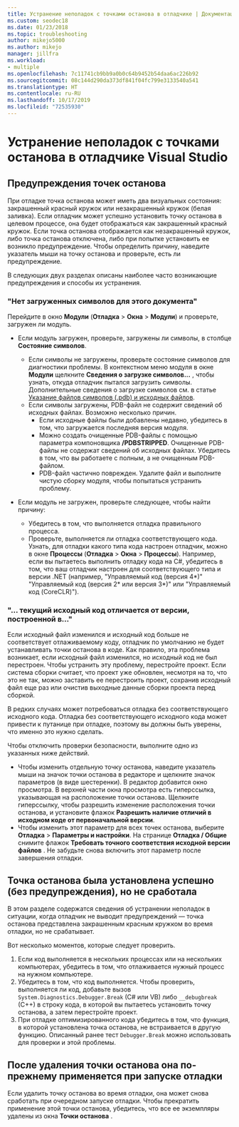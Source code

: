 ```yaml
---
title: Устранение неполадок с точками останова в отладчике | Документация Майкрософт
ms.custom: seodec18
ms.date: 01/23/2018
ms.topic: troubleshooting
author: mikejo5000
ms.author: mikejo
manager: jillfra
ms.workload:
- multiple
ms.openlocfilehash: 7c11741cb9bb9a0b0c64b9452b54daa6ac226b92
ms.sourcegitcommit: 08c144d290da373df841f04fc799e3133540a541
ms.translationtype: HT
ms.contentlocale: ru-RU
ms.lasthandoff: 10/17/2019
ms.locfileid: "72535930"
---
```

# <a name="troubleshoot-breakpoints-in-the-visual-studio-debugger"></a>Устранение неполадок с точками останова в отладчике Visual Studio

## <a name="breakpoint-warnings"></a>Предупреждения точек останова

При отладке точка останова может иметь два визуальных состояния: закрашенный красный кружок или незакрашенный кружок (белая заливка). Если отладчик может успешно установить точку останова в целевом процессе, она будет отображаться как закрашенный красный кружок. Если точка останова отображается как незакрашенный кружок, либо точка останова отключена, либо при попытке установить ее возникло предупреждение. Чтобы определить причину, наведите указатель мыши на точку останова и проверьте, есть ли предупреждение.

В следующих двух разделах описаны наиболее часто возникающие предупреждения и способы их устранения.

### <a name="no-symbols-have-been-loaded-for-this-document"></a>"Нет загруженных символов для этого документа"

Перейдите в окно **Модули** (**Отладка** > **Окна** > **Модули**) и проверьте, загружен ли модуль.
* Если модуль загружен, проверьте, загружены ли символы, в столбце **Состояние символов**.
  * Если символы не загружены, проверьте состояние символов для диагностики проблемы. В контекстном меню модуля в окне **Модули** щелкните **Сведения о загрузке символов...** , чтобы узнать, откуда отладчик пытался загрузить символы. Дополнительные сведения о загрузке символов см. в статье [Указание файлов символов (.pdb) и исходных файлов](../debugger/specify-symbol-dot-pdb-and-source-files-in-the-visual-studio-debugger.md).
  * Если символы загружены, PDB-файл не содержит сведений об исходных файлах. Возможно несколько причин.
    * Если исходные файлы были добавлены недавно, убедитесь в том, что загружается последняя версия модуля.
    * Можно создать очищенные PDB-файлы с помощью параметра компоновщика **/PDBSTRIPPED**. Очищенные PDB-файлы не содержат сведений об исходных файлах. Убедитесь в том, что вы работаете с полным, а не очищенным PDB-файлом.
    * PDB-файл частично поврежден. Удалите файл и выполните чистую сборку модуля, чтобы попытаться устранить проблему.

* Если модуль не загружен, проверьте следующее, чтобы найти причину:
  * Убедитесь в том, что выполняется отладка правильного процесса.
  * Проверьте, выполняется ли отладка соответствующего кода. Узнать, для отладки какого типа кода настроен отладчик, можно в окне **Процессы** (**Отладка** > **Окна** > **Процессы**). Например, если вы пытаетесь выполнить отладку кода на C#, убедитесь в том, что ваш отладчик настроен для соответствующего типа и версии .NET (например, "Управляемый код (версия 4\*)" "Управляемый код (версия 2\* или версия 3\*)" или "Управляемый код (CoreCLR)").

### <a name="-the-current-source-code-is-different-from-the-version-built-into"></a>"… текущий исходный код отличается от версии, построенной в..."

Если исходный файл изменился и исходный код больше не соответствует отлаживаемому коду, отладчик по умолчанию не будет устанавливать точки останова в коде. Как правило, эта проблема возникает, если исходный файл изменился, но исходный код не был перестроен. Чтобы устранить эту проблему, перестройте проект. Если система сборки считает, что проект уже обновлен, несмотря на то, что это не так, можно заставить ее перестроить проект, сохранив исходный файл еще раз или очистив выходные данные сборки проекта перед сборкой.

В редких случаях может потребоваться отладка без соответствующего исходного кода. Отладка без соответствующего исходного кода может привести к путанице при отладке, поэтому вы должны быть уверены, что именно это нужно сделать.

Чтобы отключить проверки безопасности, выполните одно из указанных ниже действий.
* Чтобы изменить отдельную точку останова, наведите указатель мыши на значок точки останова в редакторе и щелкните значок параметров (в виде шестеренки). В редактор добавится окно просмотра. В верхней части окна просмотра есть гиперссылка, указывающая на расположение точки останова. Щелкните гиперссылку, чтобы разрешить изменение расположения точки останова, и установите флажок **Разрешить наличие отличий в исходном коде от первоначальной версии**.
* Чтобы изменить этот параметр для всех точек останова, выберите **Отладка** > **Параметры и настройки**. На странице **Отладка / Общие** снимите флажок **Требовать точного соответствия исходной версии файлов** . Не забудьте снова включить этот параметр после завершения отладки.

## <a name="the-breakpoint-was-successfully-set-no-warning-but-didnt-hit"></a>Точка останова была установлена успешно (без предупреждения), но не сработала

В этом разделе содержатся сведения об устранении неполадок в ситуации, когда отладчик не выводит предупреждений — точка останова представлена закрашенным красным кружком во время отладки, но не срабатывает.

Вот несколько моментов, которые следует проверить.
1. Если код выполняется в нескольких процессах или на нескольких компьютерах, убедитесь в том, что отлаживается нужный процесс на нужном компьютере.
2. Убедитесь в том, что код выполняется. Чтобы проверить, выполняется ли код, добавьте вызов `System.Diagnostics.Debugger.Break` (C# или VB) либо `__debugbreak` (C++) в строку кода, в которой вы пытаетесь установить точку останова, а затем перестройте проект.
3. При отладке оптимизированного кода убедитесь в том, что функция, в которой установлена точка останова, не встраивается в другую функцию. Описанный ранее тест `Debugger.Break` можно использовать для проверки и этой проблемы.

## <a name="i-deleted-a-breakpoint-but-i-continue-to-hit-it-when-i-start-debugging-again"></a>После удаления точки останова она по-прежнему применяется при запуске отладки

Если удалить точку останова во время отладки, она может снова сработать при очередном запуске отладки. Чтобы прекратить применение этой точки останова, убедитесь, что все ее экземпляры удалены из окна **Точки останова** .
